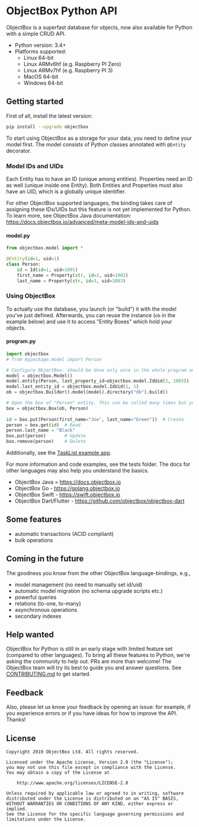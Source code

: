 ObjectBox Python API
====================
ObjectBox is a superfast database for objects, now also available for Python with a simple CRUD API.

* Python version: 3.4+
* Platforms supported: 
    * Linux 64-bit
    * Linux ARMv6hf (e.g. Raspberry PI Zero)
    * Linux ARMv7hf (e.g. Raspberry PI 3)
    * MacOS 64-bit
    * Windows 64-bit

Getting started
---------------
First of all, install the latest version:
```bash
pip install --upgrade objectbox
```

To start using ObjectBox as a storage for your data, you need to define your model first. 
The model consists of Python classes annotated with `@Entity` decorator. 

### Model IDs and UIDs
Each Entity has to have an ID (unique among entities). 
Properties need an ID as well (unique inside one Entity). 
Both Entities and Properties must also have an UID, which is a globally unique identifier.

For other ObjectBox supported languages, the binding takes care of assigning these IDs/UIDs but this feature is not yet implemented for Python.
To learn more, see ObjectBox Java documentation: https://docs.objectbox.io/advanced/meta-model-ids-and-uids

#### model.py
```python
from objectbox.model import *

@Entity(id=1, uid=1)
class Person:
    id = Id(id=1, uid=1001)
    first_name = Property(str, id=2, uid=1002)
    last_name = Property(str, id=3, uid=1003)
```

### Using ObjectBox
To actually use the database, you launch (or "build") it with the model you've just defined.
Afterwards, you can reuse the instance (`ob` in the example below) and use it to access "Entity Boxes" which hold your objects.
  
#### program.py
```python
import objectbox
# from mypackage.model import Person

# Configure ObjectBox: should be done only once in the whole program and the "ob" variable should be kept around
model = objectbox.Model()
model.entity(Person, last_property_id=objectbox.model.IdUid(3, 1003))
model.last_entity_id = objectbox.model.IdUid(1, 1)
ob = objectbox.Builder().model(model).directory("db").build()

# Open the box of "Person" entity. This can be called many times but you can also pass the variable around
box = objectbox.Box(ob, Person)
 
id = box.put(Person(first_name="Joe", last_name="Green"))  # Create
person = box.get(id)  # Read
person.last_name = "Black"
box.put(person)       # Update
box.remove(person)    # Delete
```

Additionally, see the [TaskList example app](example).

For more information and code examples, see the tests folder. The docs for other languages may also help you understand the basics.

* ObjectBox Java = https://docs.objectbox.io
* ObjectBox Go - https://golang.objectbox.io
* ObjectBox Swift - https://swift.objectbox.io
* ObjectBox Dart/Flutter - https://github.com/objectbox/objectbox-dart

Some features
-------------
* automatic transactions (ACID compliant)
* bulk operations

Coming in the future
--------------------
The goodness you know from the other ObjectBox language-bindings, e.g.,

* model management (no need to manually set id/uid)
* automatic model migration (no schema upgrade scripts etc.)
* powerful queries
* relations (to-one, to-many)
* asynchronous operations
* secondary indexes

Help wanted
-----------
ObjectBox for Python is still in an early stage with limited feature set (compared to other languages). 
To bring all these features to Python, we're asking the community to help out. PRs are more than welcome! 
The ObjectBox team will try its best to guide you and answer questions. See [CONTRIBUTING.md](CONTRIBUTING.md) to get started.

Feedback
--------
Also, please let us know your feedback by opening an issue: for example, if you experience errors or if you have ideas 
for how to improve the API. Thanks!

License
-------
    Copyright 2019 ObjectBox Ltd. All rights reserved.
    
    Licensed under the Apache License, Version 2.0 (the "License");
    you may not use this file except in compliance with the License.
    You may obtain a copy of the License at
    
        http://www.apache.org/licenses/LICENSE-2.0
    
    Unless required by applicable law or agreed to in writing, software
    distributed under the License is distributed on an "AS IS" BASIS,
    WITHOUT WARRANTIES OR CONDITIONS OF ANY KIND, either express or implied.
    See the License for the specific language governing permissions and
    limitations under the License.

